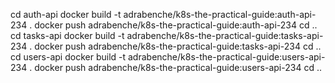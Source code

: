 cd auth-api
docker build -t adrabenche/k8s-the-practical-guide:auth-api-234 .
docker push adrabenche/k8s-the-practical-guide:auth-api-234
cd ..
cd tasks-api
docker build -t adrabenche/k8s-the-practical-guide:tasks-api-234 .
docker push adrabenche/k8s-the-practical-guide:tasks-api-234
cd ..
cd users-api
docker build -t adrabenche/k8s-the-practical-guide:users-api-234 .
docker push adrabenche/k8s-the-practical-guide:users-api-234
cd ..